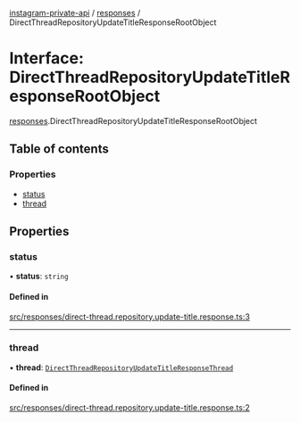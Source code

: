 [instagram-private-api](../../README.md) / [responses](../../modules/responses.md) / DirectThreadRepositoryUpdateTitleResponseRootObject

# Interface: DirectThreadRepositoryUpdateTitleResponseRootObject

[responses](../../modules/responses.md).DirectThreadRepositoryUpdateTitleResponseRootObject

## Table of contents

### Properties

- [status](DirectThreadRepositoryUpdateTitleResponseRootObject.md#status)
- [thread](DirectThreadRepositoryUpdateTitleResponseRootObject.md#thread)

## Properties

### status

• **status**: `string`

#### Defined in

[src/responses/direct-thread.repository.update-title.response.ts:3](https://github.com/Nerixyz/instagram-private-api/blob/b3351b9/src/responses/direct-thread.repository.update-title.response.ts#L3)

___

### thread

• **thread**: [`DirectThreadRepositoryUpdateTitleResponseThread`](DirectThreadRepositoryUpdateTitleResponseThread.md)

#### Defined in

[src/responses/direct-thread.repository.update-title.response.ts:2](https://github.com/Nerixyz/instagram-private-api/blob/b3351b9/src/responses/direct-thread.repository.update-title.response.ts#L2)

